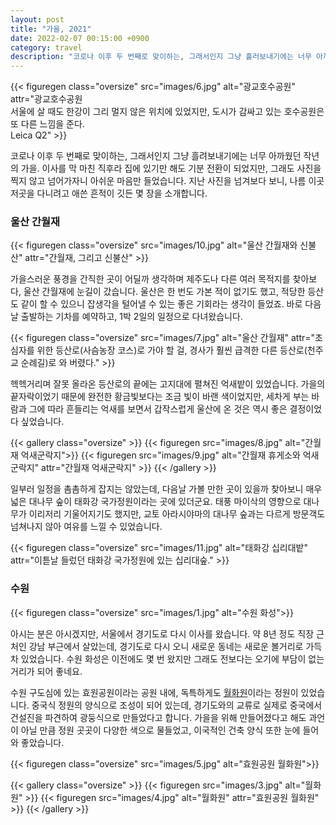 ```yaml
---
layout: post
title: "가을, 2021"
date: 2022-02-07 00:15:00 +0900
category: travel
description: "코로나 이후 두 번째로 맞이하는, 그래서인지 그냥 흘러보내기에는 너무 아까웠던 작년의 가을. 이곳저곳을 다니면서 찍은 사진 몇 장을 정리해 봅니다."
---
```


{{< figuregen class="oversize" src="images/6.jpg" alt="광교호수공원" attr="광교호수공원<br>서울에 살 때도 한강이 그리 멀지 않은 위치에 있었지만, 도시가 감싸고 있는 호수공원은 또 다른 느낌을 준다.<br>Leica Q2" >}}

코로나 이후 두 번째로 맞이하는, 그래서인지 그냥 흘려보내기에는 너무 아까웠던 작년의 가을. 이사를 막 마친 직후라 집에 있기만 해도 기분 전환이 되었지만, 그래도 사진을 찍지 않고 넘어가자니 아쉬운 마음만 들었습니다. 지난 사진을 넘겨보다 보니, 나름 이곳저곳을 다니려고 애쓴 흔적이 깃든 몇 장을 소개합니다.


### 울산 간월재

{{< figuregen class="oversize" src="images/10.jpg" alt="울산 간월재와 신불산" attr="간월재, 그리고 신불산" >}}

가을스러운 풍경을 간직한 곳이 어딜까 생각하며 제주도나 다른 여러 목적지를 찾아보다, 울산 간월재에 눈길이 갔습니다. 울산은 한 번도 가본 적이 없기도 했고, 적당한 등산도 같이 할 수 있으니 잡생각을 털어낼 수 있는 좋은 기회라는 생각이 들었죠. 바로 다음날 출발하는 기차를 예약하고, 1박 2일의 일정으로 다녀왔습니다.

{{< figuregen class="oversize" src="images/7.jpg" alt="울산 간월재" attr="초심자를 위한 등산로(사슴농장 코스)로 가야 할 걸, 경사가 훨씬 급격한 다른 등산로(천주교 순례길)로 와 버렸다." >}}

헥헥거리며 잘못 올라온 등산로의 끝에는 고지대에 펼쳐진 억새밭이 있었습니다. 가을의 끝자락이었기 때문에 완전한 황금빛보다는 조금 빛이 바랜 색이었지만, 세차게 부는 바람과 그에 따라 흔들리는 억새를 보면서 갑작스럽게 울산에 온 것은 역시 좋은 결정이었다 싶었습니다.

{{< gallery class="oversize" >}}
  {{< figuregen src="images/8.jpg" alt="간월재 억새군락지">}}
  {{< figuregen src="images/9.jpg" alt="간월재 휴게소와 억새군락지" attr="간월재 억새군락지" >}}
{{< /gallery >}}

일부러 일정을 촘촘하게 잡지는 않았는데, 다음날 가볼 만한 곳이 있을까 찾아보니 매우 넓은 대나무 숲이 태화강 국가정원이라는 곳에 있더군요. 태풍 마이삭의 영향으로 대나무가 이리저리 기울어지기도 했지만, 교토 아라시야마의 대나무 숲과는 다르게 방문객도 넘쳐나지 않아 여유를 느낄 수 있었습니다.

{{< figuregen class="oversize" src="images/11.jpg" alt="태화강 십리대밭" attr="이튿날 들렀던 태화강 국가정원에 있는 십리대숲." >}}


### 수원

{{< figuregen class="oversize" src="images/1.jpg" alt="수원 화성">}}

아시는 분은 아시겠지만, 서울에서 경기도로 다시 이사를 왔습니다. 약 8년 정도 직장 근처인 강남 부근에서 살았는데, 경기도로 다시 오니 새로운 동네는 새로운 볼거리로 가득 차 있었습니다. 수원 화성은 이전에도 몇 번 왔지만 그래도 전보다는 오기에 부담이 없는 거리가 되어 좋네요.

수원 구도심에 있는 효원공원이라는 공원 내에, 독특하게도 [월화원](https://place.map.kakao.com/18059279)이라는 정원이 있었습니다. 중국식 정원의 양식으로 조성이 되어 있는데, 경기도와의 교류로 실제로 중국에서 건설진을 파견하여 광둥식으로 만들었다고 합니다. 가을을 위해 만들어졌다고 해도 과언이 아닐 만큼 정원 곳곳이 다양한 색으로 물들었고, 이국적인 건축 양식 또한 눈에 들어와 좋았습니다.

{{< figuregen class="oversize" src="images/5.jpg" alt="효원공원 월화원">}}

{{< gallery class="oversize" >}}
  {{< figuregen src="images/3.jpg" alt="월화원" >}}
  {{< figuregen src="images/4.jpg" alt="월화원"  attr="효원공원 월화원" >}}
{{< /gallery >}}
